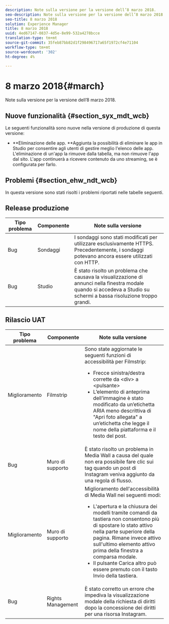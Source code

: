```yaml
---
description: Note sulla versione per la versione dell’8 marzo 2018.
seo-description: Note sulla versione per la versione dell’8 marzo 2018.
seo-title: 8 marzo 2018
solution: Experience Manager
title: 8 marzo 2018
uuid: 4ed67147-0837-4d5e-8e99-532a4278bcce
translation-type: tm+mt
source-git-commit: 35feb87bb82d1f298496717a65f1972cf4e71104
workflow-type: tm+mt
source-wordcount: '302'
ht-degree: 4%

---
```



# 8 marzo 2018{#march}

Note sulla versione per la versione dell’8 marzo 2018.

## Nuove funzionalità {#section_syx_mdt_wcb}

Le seguenti funzionalità sono nuove nella versione di produzione di questa versione:

* **Eliminazione delle app. **Aggiunta la possibilità di eliminare le app in Studio per consentire agli utenti di gestire meglio l&#39;elenco delle app. L&#39;eliminazione di un&#39;app la rimuove dalla tabella, ma non rimuove l&#39;app dal sito. L&#39;app continuerà a ricevere contenuto da uno streaming, se è configurata per farlo.

## Problemi {#section_ehw_ndt_wcb}

In questa versione sono stati risolti i problemi riportati nelle tabelle seguenti.

## Release produzione

| **Tipo problema** | **Componente** | **Note sulla versione** |
|---|---|---|
| Bug | Sondaggi | I sondaggi sono stati modificati per utilizzare esclusivamente HTTPS. Precedentemente, i sondaggi potevano ancora essere utilizzati con HTTP. |
| Bug | Studio | È stato risolto un problema che causava la visualizzazione di annunci nella finestra modale quando si accedeva a Studio su schermi a bassa risoluzione troppo grandi. |

## Rilascio UAT

| Tipo problema | Componente | Note sulla versione |
|--- |--- |--- |
| Miglioramento | Filmstrip | Sono state aggiornate le seguenti funzioni di accessibilità per Filmstrip: <br><ul><li>Frecce sinistra/destra corrette da &lt;div> a &lt;pulsante> </li><li>L’elemento di anteprima dell’immagine è stato modificato da un’etichetta ARIA meno descrittiva di &quot;Apri foto allegata&quot; a un’etichetta che legge il nome della piattaforma e il testo del post.</li></ul> |
| Bug | Muro di supporto | È stato risolto un problema in Media Wall a causa del quale non era possibile fare clic sui tag quando un post di Instagram veniva aggiunto da una regola di flusso. |
| Miglioramento | Muro di supporto | Miglioramento dell&#39;accessibilità di Media Wall nei seguenti modi: <br><ul><li>L&#39;apertura e la chiusura dei modelli tramite comandi da tastiera non consentono più di spostare lo stato attivo nella parte superiore della pagina. Rimane invece attivo sull&#39;ultimo elemento attivo prima della finestra a comparsa modale.</li><li>Il pulsante Carica altro può essere premuto con il tasto Invio della tastiera.</li></ul> |
| Bug | Rights Management | È stato corretto un errore che impediva la visualizzazione modale della richiesta di diritti dopo la concessione dei diritti per una risorsa Instagram. |


